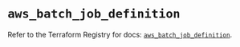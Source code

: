# `aws_batch_job_definition`

Refer to the Terraform Registry for docs: [`aws_batch_job_definition`](https://registry.terraform.io/providers/hashicorp/aws/5.75.1/docs/resources/batch_job_definition).
